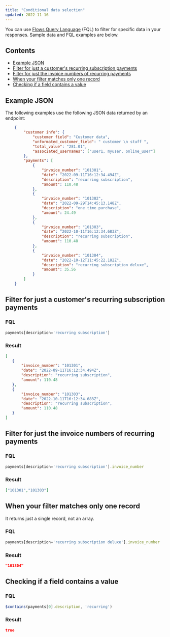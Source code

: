 ```yaml
---
title: "Conditional data selection"
updated: 2022-11-16
---
```


You can use [Flows Query Language](/docs/postman-flows/flows-query-language/introduction-to-fql/) (FQL) to filter for specific data in your responses. Sample data and FQL examples are below.

## Contents

- [Example JSON](#example-json)
- [Filter for just a customer's recurring subscription payments](#filter-for-just-a-customers-recurring-subscription-payments)
- [Filter for just the invoice numbers of recurring payments](#filter-for-just-the-invoice-numbers-of-recurring-payments)
- [When your filter matches only one record](#when-your-filter-matches-only-one-record)
- [Checking if a field contains a value](#checking-if-a-field-contains-a-value)

## Example JSON

The following examples use the following JSON data returned by an endpoint:

``` json
    {
        "customer info": {
            "customer field": "Customer data",
            "unformated_customer_field": " customer \n stuff ",
            "total_value": "281.01",
            "associated_usernames": ["user1, myuser, online_user"]
        },
        "payments": [
            {
                "invoice_number": "101301",
                "date": "2022-09-11T16:12:34.494Z",
                "description": "recurring subscription",
                "amount": 110.48
            },
            {
                "invoice_number": "101302",
                "date": "2022-09-29T14:45:13.148Z",
                "description": "one time purchase",
                "amount": 24.49
            },
            {
                "invoice_number": "101303",
                "date": "2022-10-11T16:12:34.683Z",
                "description": "recurring subscription",
                "amount": 110.48
            },
            {
                "invoice_number": "101304",
                "date": "2022-10-12T11:45:22.182Z",
                "description": "recurring subscription deluxe",
                "amount": 35.56
            }
        ]
    }
```

## Filter for just a customer's recurring subscription payments

### FQL

``` javascript
payments[description='recurring subscription']
```

### Result

 ``` json
 [
    {
        "invoice_number": "101301",
        "date": "2022-09-11T16:12:34.494Z",
        "description": "recurring subscription",
        "amount": 110.48
    },
    {
        "invoice_number": "101303",
        "date": "2022-10-11T16:12:34.683Z",
        "description": "recurring subscription",
        "amount": 110.48
    }
]
```

## Filter for just the invoice numbers of recurring payments

### FQL

 ``` javascript
 payments[description='recurring subscription'].invoice_number
 ```

### Result

 ```json
 ["101301","101303"]
 ```

## When your filter matches only one record

It returns just a single record, not an array.

### FQL

 ``` javascript
 payments[description='recurring subscription deluxe'].invoice_number
 ```

### Result

``` json
"101304"
```

## Checking if a field contains a value

### FQL

``` javascript
$contains(payments[0].description, 'recurring')
```

### Result

``` json
true
```
